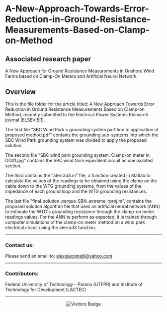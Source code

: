 # A-New-Approach-Towards-Error-Reduction-in-Ground-Resistance-Measurements-Based-on-Clamp-on-Method

## Associated research paper
A New Approach for Ground Resistance Measurements in Onshore Wind Farms based on Clamp-On Meters and Artificial Neural Network

## Overview
This is the file folder for the article titled: A New Approach Towards Error Reduction in Ground Resistance Measurements Based on Clamp-on Method, recently submitted to the Electrical Power Systems Research journal (ELSEVIER).

The first file "SBC Wind Park`s grounding system partition to application of proposed method.pdf" contains the grounding sub-systems into which the SBC Wind Park grounding system was divided to apply the proposed solution.

The second file "SBC wind park grounding system. Clamp-on meter in OD01.jpg" contains the SBC wind farm equivalent circuit as one isolated section.

The third contains the "aterrad3.m" file, a function created in Matlab to calculate the values of the readings to be obtained using the clamp on the cable down to the WTG grounding systems, from the values of the impedance of each ground loop and the WTG grounding resistances.

The last file "final_solution_parque_SBN_extreme_rproj.m", contains the proposed solution algorithm file that uses an artificial neural network (ANN) to estimate the WTG's grounding resistance through the clamp-on meter readings values. For the ANN to perform as expected, it is trained through computer simulations of the clamp-on meter method on a wind park electrical circuit using the aterrad3 function.
________________________________________________________________________________________________________________________

### Contact us:
Please send an email to: alexgiacomelli@yahoo.com

________________________________________________________________________________________________________________________

### Contributors:
Federal University of Technology – Parana (UTFPR) and Institute of Technology for Development (LACTEC)

________________________________________________________________________________________________________________________

<p align="center">
  <img src="https://api.visitorbadge.io/api/visitors?path=https%3A%2F%2Fgithub.com%2FAlexandregiacomellileal%2FA-New-Approach-Towards-Error-Reduction-in-Ground-Resistance-Measurements-Based-on-Clamp-on-Method&label=Visitors&labelColor=%23697689&countColor=%23ff8a65" alt="Visitors Badge">
</p>
